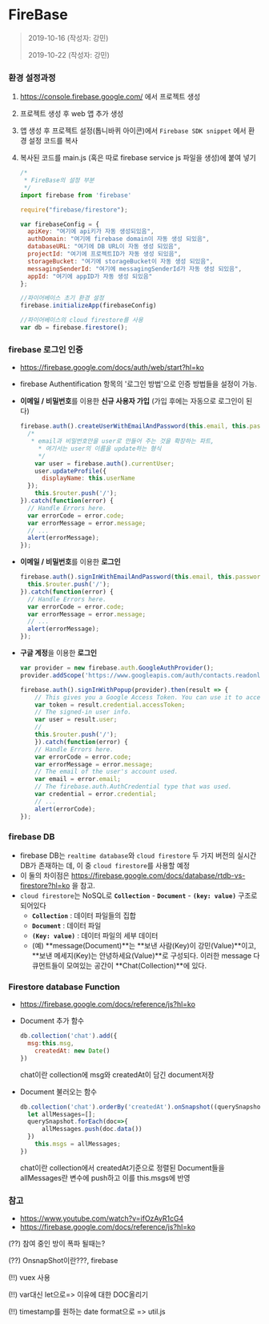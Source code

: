 # FireBase

> 2019-10-16 (작성자: 강민)
>
> 2019-10-22 (작성자: 강민)

### 환경 설정과정

1. https://console.firebase.google.com/ 에서 프로젝트 생성

2. 프로젝트 생성 후 web 앱 추가 생성

3. 앱 생성 후 프로젝트 설정(톱니바퀴 아이콘)에서 `Firebase SDK snippet` 에서 환경 설정 코드를 복사

4. 복사된 코드를 main.js (혹은 따로 firebase service js 파일을 생성)에 붙여 넣기

   ```javascript
   /*
    * FireBase의 설정 부분
    */
   import firebase from 'firebase'
   
   require("firebase/firestore");
   
   var firebaseConfig = {
     apiKey: "여기에 api키가 자동 생성되있음",
     authDomain: "여기에 firebase domain이 자동 생성 되있음",
     databaseURL: "여기에 DB URL이 자동 생성 되있음",
     projectId: "여기에 프로젝트ID가 자동 생성 되있음",
     storageBucket: "여기에 storageBucket이 자동 생성 되있음",
     messagingSenderId: "여기에 messagingSenderId가 자동 생성 되있음",
     appId: "여기에 appID가 자동 생성 되있음"
   };
   
   //파이어베이스 초기 환경 설정
   firebase.initializeApp(firebaseConfig)
   
   //파이어베이스의 cloud firestore를 사용
   var db = firebase.firestore();
   
   ```




### firebase 로그인 인증

- https://firebase.google.com/docs/auth/web/start?hl=ko 

- firebase Authentification 항목의 '로그인 방법'으로 인증 방법들을 설정이 가능.

- **이메일 / 비밀번호**를 이용한 **신규 사용자 가입** (가입 후에는 자동으로 로그인이 된다)

  ```javascript
  firebase.auth().createUserWithEmailAndPassword(this.email, this.password).then(()=>{
  	/*
  	 * email과 비밀번호만을 user로 만들어 주는 것을 확장하는 파트,
       * 여기서는 user의 이름을 update하는 형식
       */
      var user = firebase.auth().currentUser;
      user.updateProfile({
  		displayName: this.userName
  	});
      this.$router.push('/');
  }).catch(function(error) {
  	// Handle Errors here.
  	var errorCode = error.code;
  	var errorMessage = error.message;
  	// ...
  	alert(errorMessage);
  });
  ```

- **이메일 / 비밀번호**를 이용한 **로그인**

  ```javascript
  firebase.auth().signInWithEmailAndPassword(this.email, this.password).then(()=>{
  	this.$router.push('/');
  }).catch(function(error) {
  	// Handle Errors here.
  	var errorCode = error.code;
  	var errorMessage = error.message;
  	// ...
  	alert(errorMessage);
  });
  ```

- **구글 계정**을 이용한 **로그인**

  ```javascript
  var provider = new firebase.auth.GoogleAuthProvider();
  provider.addScope('https://www.googleapis.com/auth/contacts.readonly');
  
  firebase.auth().signInWithPopup(provider).then(result => {
      // This gives you a Google Access Token. You can use it to access the Google API.
      var token = result.credential.accessToken;
      // The signed-in user info.
      var user = result.user;
      //        
      this.$router.push('/');
      }).catch(function(error) {
      // Handle Errors here.
      var errorCode = error.code;
      var errorMessage = error.message;
      // The email of the user's account used.
      var email = error.email;
      // The firebase.auth.AuthCredential type that was used.
      var credential = error.credential;
      // ...
      alert(errorCode);
  });
  ```



### firebase DB

- firebase DB는 `realtime database`와 `cloud firestore` 두 가지 버전의 실시간 DB가 존재하는 데, 이 중  `cloud firestore`를 사용할 예정
- 이 둘의 차이점은  https://firebase.google.com/docs/database/rtdb-vs-firestore?hl=ko 을 참고.
- `cloud firestore`는 NoSQL로 **`Collection`** - **`Document`** - **`(key: value)`** 구조로 되어있다
  - **`Collection`** : 데이터 파일들의 집합 
  - **`Document`** : 데이터 파일
  - **`(Key: value)`** :  데이터 파일의 세부 데이터
  - (예) **message(Document)**는 **보낸 사람(Key)이 강민(Value)**이고, **보낸 메세지(Key)는 안녕하세요(Value)**로 구성되다. 이러한 message 다큐먼트들이 모여있는 공간이 **Chat(Collection)**에 있다.



### Firestore database Function

- https://firebase.google.com/docs/reference/js?hl=ko 

- Document 추가 함수

  ```javascript
  db.collection('chat').add({
  	msg:this.msg,
      createdAt: new Date()
  })
  ```

  chat이란 collection에 msg와 createdAt이 담긴 document저장

- Document 불러오는 함수

  ```javascript
  db.collection('chat').orderBy('createdAt').onSnapshot((querySnapshot)=>{
  	let allMessages=[];
  	querySnapshot.forEach(doc=>{
  		allMessages.push(doc.data())
  	})
      this.msgs = allMessages;
  })
  ```

  chat이란 collection에서 createdAt기준으로 정렬된 Document들을 allMessages란 변수에 push하고 이를 this.msgs에 반영



### 참고

- https://www.youtube.com/watch?v=ifOzAyR1cG4 
- https://firebase.google.com/docs/reference/js?hl=ko 



(??) 참여 중인 방이 폭파 될때는?

(??) OnsnapShot이란???, firebase

(!!) vuex 사용

(!!) var대신 let으로=> 이유에 대한 DOC올리기

(!!) timestamp를 원하는 date format으로 => util.js

